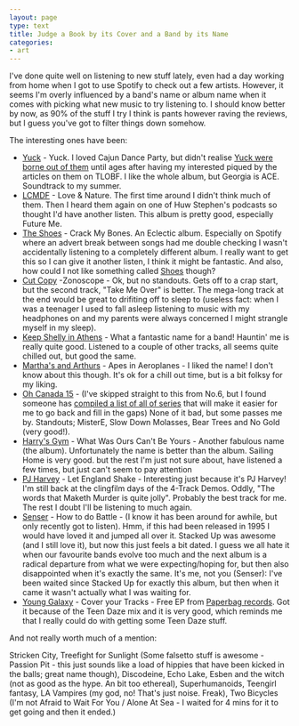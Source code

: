 ```yaml
---
layout: page
type: text
title: Judge a Book by its Cover and a Band by its Name 
categories: 
- art
---
```


I've done quite well on listening to new stuff lately, even had a day working from home when I got to use Spotify to check out a few artists. However, it seems I'm overly influenced by a band's name or album name when it comes with picking what new music to try listening to. I should know better by now, as 90% of the stuff I try I think is pants however raving the reviews, but I guess you've got to filter things down somehow.

The interesting ones have been:

* [Yuck](http://yuck.bandcamp.com/) - Yuck. I loved Cajun Dance Party, but didn't realise [Yuck were borne out of them](http://en.wikipedia.org/wiki/Cajun_Dance_Party) until ages after having my interested piqued by the articles on them on TLOBF. I like the whole album, but Georgia is ACE. Soundtrack to my summer.
* [LCMDF](http://www.myspace.com/lecorpsmincedefrancoise) - Love & Nature. The first time around I didn't think much of them. Then I heard them again on one of Huw Stephen's podcasts so thought I'd have another listen. This album is pretty good, especially Future Me.
* [The Shoes](http://www.last.fm/music/The+Shoes) - Crack My Bones. An Eclectic album. Especially on Spotify where an advert break between songs had me double checking I wasn't accidentally listening to a completely different album. I really want to get this so I can give it another listen, I think it might be fantastic. And also, how could I not like something called [Shoes](http://shoesrb.com) though?
* [Cut Copy](http://www.cutcopy.net/) -Zonoscope - Ok, but no standouts. Gets off to a crap start, but the second track, "Take Me Over" is better. The mega-long track at the end would be great to drifiting off to sleep to (useless fact: when I was a teenager I used to fall asleep listening to music with my headphones on and my parents were always concerned I might strangle myself in my sleep).
* [Keep Shelly in Athens](http://keepshellyinathens.blogspot.com/) - What a fantastic name for a band! Hauntin' me is really quite good. Listened to a couple of other tracks, all seems quite chilled out, but good the same.
* [Martha's and Arthurs](http://marthasandarthurs.bandcamp.com/) - Apes in Aeroplanes - I liked the name! I don't know about this though. It's ok for a chill out time, but is a bit folksy for my liking.
* [Oh Canada 15](http://www.thelineofbestfit.com/2011/03/download-oh-canada-15/) - (I've skipped straight to this from No.6, but I found someone has [compiled a list of all of series](http://timberandsteel.wordpress.com/2011/03/10/oh-canada-mixtapes-by-the-line-of-best-fit/) that will make it easier for me to go back and fill in the gaps) None of it bad, but some passes me by. Standouts; MisterE,  Slow Down Molasses, Bear Trees and No Gold (very good!). 
* [Harry's Gym](http://www.harrys-gym.com/) - What Was Ours Can't Be Yours - Another fabulous name (the album). Unfortunately the name is better than the album. Sailing Home is very good. but the rest I'm just not sure about, have listened a few times, but just can't seem to pay attention
* [PJ Harvey](http://www.pjharvey.net/) - Let England Shake - Interesting just because it's PJ Harvey! I'm still back at the clingfilm days of the 4-Track Demos. Oddly, "The words that Maketh Murder is quite jolly". Probably the best track for me. The rest I doubt I'll be listening to much again. 
* [Senser](http://www.senser.co.uk/) - How to do Battle - (I know it has been around for awhile, but only recently got to listen). Hmm, if this had been released in 1995 I would have loved it and jumped all over it. Stacked Up was awesome (and I still love it), but now this just feels a bit dated. I guess we all hate it when our favourite bands evolve too much and the next album is a radical departure from what we were expecting/hoping for, but then also disappointed when it's exactly the same. It's me, not you (Senser): I've been waited since Stacked Up for exactly this album, but then when it came it wasn't actually what I was waiting for.
* [Young Galaxy](http://paperbagrecords.com/artists/young-galaxy) - Cover your Tracks - Free EP from [Paperbag records](http://paperbagrecords.com/shop/cover-your-tracks-remix-ep). Got it because of the Teen Daze mix and it is very good, which reminds me that I really could do with getting some Teen Daze stuff. 

And not really worth much of a mention: 

Stricken City, Treefight for Sunlight (Some falsetto stuff is awesome - Passion Pit - this just sounds like a load of hippies that have been kicked in the balls; great name though), Discodeine, Echo Lake, Esben and the witch (not as good as the hype. An bit too ethereal), Superhumanoids, Teengirl fantasy, LA Vampires (my god, no! That's just noise. Freak), Two Bicycles (I'm not Afraid to Wait For You / Alone At Sea - I waited for 4 mins for it to get going and then it ended.)

